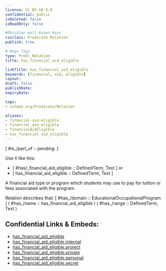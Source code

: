```yaml
---
license: CC BY-SA 4.0
confidential: public
isDeleted: false
isReadOnly: false

#Obsidian well-known Keys
cssclass: Predicate Relation
publish: true

# Hugo Tags
type: Predi_Relation
title: has_financial_aid_eligible

linkTitle: has_financial_aid_eligible
keywords: [financial, aid, eligible]
layout: 
draft: false
publishDate:
expiryDate: 

tags:
- schema.org/Predicate/Relation

aliases:
- financial-aid-eligible
- financial_aid_eligible
- financialAidEligible
- has_financial_aid_eligible
---
```


[ #is_/part_of :: pending: ]

Use it like this: 
- [ #has/_financial_aid_eligible :: DefinedTerm, Text ] or 
- [ has_financial_aid_eligible :: DefinedTerm, Text ] 

A financial aid type or program which students may use to pay for tuition or fees associated with the program.

Relation describes that: 
[ #has_/domain  :: EducationalOccupationalProgram ]
( #has_/name :: has_financial_aid_eligible )
( #has_/range :: DefinedTerm, Text )



## Confidential Links & Embeds: 
- [has_financial_aid_eligible](../../../../../_public/schema.org/Predicate/Relations/has/has_financial_aid_eligible.md) 
- [has_financial_aid_eligible.internal](../../../../../_internal/schema.org/Predicate/Relations/has/has_financial_aid_eligible.internal.md) 
- [has_financial_aid_eligible.protect](../../../../../_protect/schema.org/Predicate/Relations/has/has_financial_aid_eligible.protect.md) 
- [has_financial_aid_eligible.private](../../../../../_private/schema.org/Predicate/Relations/has/has_financial_aid_eligible.private.md) 
- [has_financial_aid_eligible.personal](../../../../../_personal/schema.org/Predicate/Relations/has/has_financial_aid_eligible.personal.md) 
- [has_financial_aid_eligible.secret](../../../../../_secret/schema.org/Predicate/Relations/has/has_financial_aid_eligible.secret.md) 
